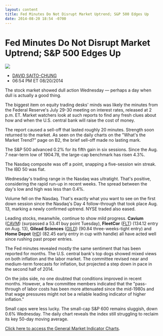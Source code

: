 ```yaml
---
layout: content
title: Fed Minutes Do Not Disrupt Market Uptrend; S&P 500 Edges Up
date: 2014-08-20 18:54 -0700
---
```



Fed Minutes Do Not Disrupt Market Uptrend; S&P 500 Edges Up
============================================================


![](https://www.investors.com/wp-content/uploads/ibd-migrated-images/MPv_140821_635441455872694472.png)

* [DAVID SAITO-CHUNG](https://www.investors.com/author/chungd/ "Posts by DAVID SAITO-CHUNG")
* 06:54 PM ET 08/20/2014




The stock market showed dull action Wednesday — perhaps a day when dull is actually a good thing.


The biggest item on equity trading desks' minds was likely the minutes from the Federal Reserve's July 29-30 meeting on interest rates, released at 2 p.m. ET. Market watchers look at such reports to find any fresh clues about how and when the U.S. central bank will raise the cost of money.


The report caused a sell-off that lasted roughly 20 minutes. Strength soon returned to the market. As seen on the daily charts on the "What's the Market Trend?" page on B2, the brief sell-off made no lasting mark.


The S&P 500 advanced 0.2% for its fifth gain in six sessions. Since the Aug. 7 near-term low of 1904.78, the large-cap benchmark has risen 4.3%.


The Nasdaq composite was off a point, snapping a five-session win streak. The IBD 50 was flat.


Wednesday's trading range in the Nasdaq was ultratight. That's positive, considering the rapid run-up in recent weeks. The spread between the day's low and high was less than 0.4%.


Volume fell on the Nasdaq. That's exactly what you want to see on the first down session since the Nasdaq's Day 4 follow-through that took place Aug. 13, marking a newly confirmed uptrend. NYSE traded also eased.


Leading stocks, meanwhile, continue to show mild progress. **Cavium** ([CAVM](https://research.investors.com/quote.aspx?symbol=CAVM)) (surpassed a 53.41 buy point Tuesday), **FleetCor** ([FLT](https://research.investors.com/quote.aspx?symbol=FLT)) (134.12 entry on Aug. 13), **Gilead Sciences** ([GILD](https://research.investors.com/quote.aspx?symbol=GILD)) (90.84 three-weeks-tight entry) and **Home Depot** ([HD](https://research.investors.com/quote.aspx?symbol=HD)) (82.45 early entry in cup with handle) all have acted well since rushing past proper entries.


The Fed minutes revealed mostly the same sentiment that has been reported for months. The U.S. central bank's top dogs showed mixed views on both inflation and the labor market. The committee revised near and medium-term forecasts for inflation, but projected a step down in pace in the second half of 2014.


On the jobs side, no one doubted that conditions improved in recent months. However, a few committee members indicated that the "pass-through of labor costs has been more attenuated since the mid-1980s and that wage pressures might not be a reliable leading indicator of higher inflation."


Small caps were less lucky. The small-cap S&P 600 remains sluggish, down 0.6% Wednesday. The daily chart reveals the index still struggling to reclaim its key 50-day moving average.


[Click here to access the General Market Indicator Charts](https://www.investors.com/pdf/GMI_082114.pdf).





